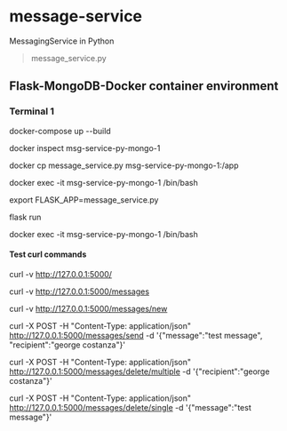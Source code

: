 # message-service

MessagingService in Python

> message_service.py

## Flask-MongoDB-Docker container environment

### Terminal 1

docker-compose up --build

docker inspect msg-service-py-mongo-1

docker cp message_service.py msg-service-py-mongo-1:/app

docker exec -it msg-service-py-mongo-1 /bin/bash

export FLASK_APP=message_service.py

flask run

docker exec -it msg-service-py-mongo-1 /bin/bash


#### Test curl commands 

curl -v http://127.0.0.1:5000/

curl -v http://127.0.0.1:5000/messages

curl -v http://127.0.0.1:5000/messages/new

curl -X POST -H "Content-Type: application/json" http://127.0.0.1:5000/messages/send -d '{"message":"test message", "recipient":"george costanza"}'

curl -X POST -H "Content-Type: application/json" http://127.0.0.1:5000/messages/delete/multiple -d '{"recipient":"george costanza"}'

curl -X POST -H "Content-Type: application/json" http://127.0.0.1:5000/messages/delete/single -d '{"message":"test message"}'

